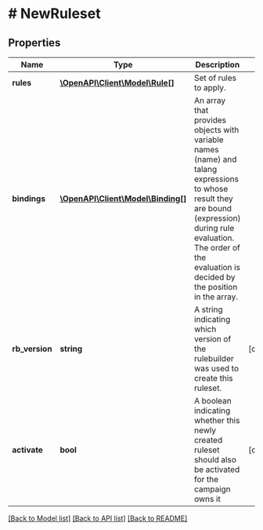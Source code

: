 # # NewRuleset

## Properties

Name | Type | Description | Notes
------------ | ------------- | ------------- | -------------
**rules** | [**\OpenAPI\Client\Model\Rule[]**](Rule.md) | Set of rules to apply. | 
**bindings** | [**\OpenAPI\Client\Model\Binding[]**](Binding.md) | An array that provides objects with variable names (name) and talang expressions to whose result they are bound (expression) during rule evaluation. The order of the evaluation is decided by the position in the array. | 
**rb_version** | **string** | A string indicating which version of the rulebuilder was used to create this ruleset. | [optional] 
**activate** | **bool** | A boolean indicating whether this newly created ruleset should also be activated for the campaign owns it | [optional] 

[[Back to Model list]](../../README.md#documentation-for-models) [[Back to API list]](../../README.md#documentation-for-api-endpoints) [[Back to README]](../../README.md)


